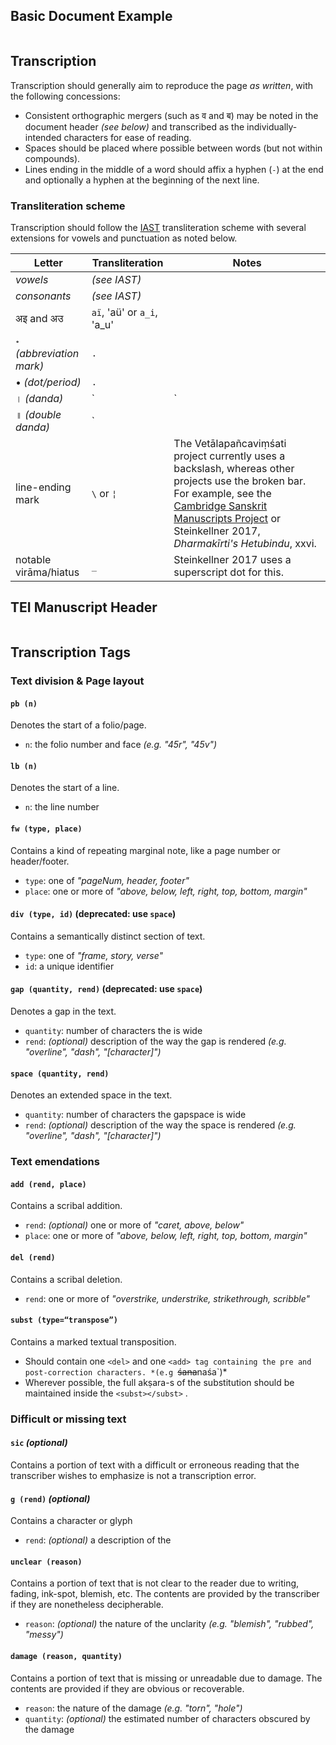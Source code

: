 <!-- TITLE: Transcription Specification -->
<!-- SUBTITLE: Standards for transcription and transliteration -->

## Basic Document Example

```
```


## Transcription

Transcription should generally aim to reproduce the page *as written*, with the following concessions:

* Consistent orthographic mergers (such as व and ब) may be noted in the document header *(see below)* and transcribed as the individually-intended characters for ease of reading.
* Spaces should be placed where possible between words (but not within compounds).
* Lines ending in the middle of a word should affix a hyphen (`-`) at the end and optionally a hyphen at the beginning of the next line.


### Transliteration scheme

Transcription should follow the [IAST](https://en.wikipedia.org/wiki/International_Alphabet_of_Sanskrit_Transliteration) transliteration scheme with several extensions for vowels and punctuation as noted below.

| Letter | Transliteration | Notes |
| -- | -- | -- |
| *vowels* | *(see IAST)*|
| *consonants* | *(see IAST)*|
| अइ and अउ | `aï`, 'aü' or `a_i`, 'a_u' |
| ॰ *(abbreviation mark)* | `.` |
| • *(dot/period)* | `.` |
| । *(danda)* | `|` |
| ॥ *(double danda)* | `||` |
| line-ending mark | `\` or `¦` | The Vetālapañcaviṃśati project currently uses a backslash, whereas other projects use the broken bar. For example, see the [Cambridge Sanskrit Manuscripts Project](http://sanskrit.lib.cam.ac.uk/materials/conventions) or Steinkellner 2017,  *Dharmakīrti's Hetubindu*, xxvi. |
| notable virāma/hiatus | `_` | Steinkellner 2017 uses a superscript dot for this. |


## TEI Manuscript Header

```
```


## Transcription Tags


### Text division & Page layout

#### `pb (n)`
Denotes the start of a folio/page.

  * `n`: the folio number and face *(e.g. "45r", "45v")*


#### `lb (n)`
Denotes the start of a line.

  * `n`: the line number


#### `fw (type, place)`
Contains a kind of repeating marginal note, like a page number or header/footer.

  * `type`: one of *"pageNum, header, footer"*
  * `place`: one or more of *"above, below, left, right, top, bottom, margin"*


#### `div (type, id)` (deprecated: use `space`)
Contains a semantically distinct section of text.

  * `type`: one of *"frame, story, verse"*
  * `id`: a unique identifier


#### `gap (quantity, rend)` (deprecated: use `space`)
Denotes a gap in the text.

  * `quantity`: number of characters the  is wide
  * `rend`: *(optional)* description of the way the gap is rendered *(e.g. "overline", "dash", "[character]")*


#### `space (quantity, rend)`
Denotes an extended space in the text.

  * `quantity`: number of characters the gapspace is wide
  * `rend`: *(optional)* description of the way the space is rendered *(e.g. "overline", "dash", "[character]")*


### Text emendations

#### `add (rend, place)`
Contains a scribal addition.

  * `rend`: *(optional)* one or more of *"caret, above, below"*
  * `place`: one or more of *"above, below, left, right, top, bottom, margin"*


#### `del (rend)`
Contains a scribal deletion.

  * `rend`: one or more of *"overstrike, understrike, strikethrough, scribble"*


#### `subst (type=“transpose”)`
Contains a marked textual transposition.

  * Should contain one `<del>` and one `<add> tag containing the pre and post-correction characters. *(e.g `<subst type="transpose"><del>śana</del><add>naśa</add></subst>`)*
  * Wherever possible, the full akṣara-s of the substitution should be maintained inside the `<subst></subst>` .


### Difficult or missing text

#### `sic` *(optional)*
Contains a portion of text with a difficult or erroneous reading that the transcriber wishes to emphasize is not a transcription error.


#### `g (rend)` *(optional)*
Contains a character or glyph

  * `rend`: *(optional)* a description of the


#### `unclear (reason)`
Contains a portion of text that is not clear to the reader due to writing, fading, ink-spot, blemish, etc. The contents are provided by the transcriber if they are nonetheless decipherable.

  * `reason`: *(optional)* the nature of the unclarity *(e.g. "blemish", "rubbed", "messy")*


#### `damage (reason, quantity)`
Contains a portion of text that is missing or unreadable due to damage. The contents are provided if they are obvious or recoverable.

  * `reason`: the nature of the damage *(e.g. "torn", "hole")*
  * `quantity`: *(optional)* the estimated number of characters obscured by the damage
